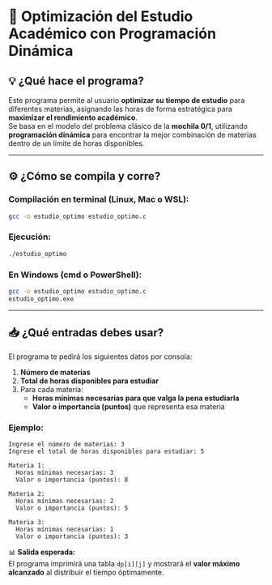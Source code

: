 # 📘 Optimización del Estudio Académico con Programación Dinámica

## 💡 ¿Qué hace el programa?

Este programa permite al usuario **optimizar su tiempo de estudio** para diferentes materias, asignando las horas de forma estratégica para **maximizar el rendimiento académico**.  
Se basa en el modelo del problema clásico de la **mochila 0/1**, utilizando **programación dinámica** para encontrar la mejor combinación de materias dentro de un límite de horas disponibles.

---

## ⚙️ ¿Cómo se compila y corre?

### Compilación en terminal (Linux, Mac o WSL):
```bash
gcc -o estudio_optimo estudio_optimo.c
```

### Ejecución:
```bash
./estudio_optimo
```

### En Windows (cmd o PowerShell):
```bash
gcc -o estudio_optimo estudio_optimo.c
estudio_optimo.exe
```

---

## 📥 ¿Qué entradas debes usar?

El programa te pedirá los siguientes datos por consola:

1. **Número de materias**  
2. **Total de horas disponibles para estudiar**  
3. Para cada materia:
   - **Horas mínimas necesarias para que valga la pena estudiarla**
   - **Valor o importancia (puntos)** que representa esa materia

### Ejemplo:
```
Ingrese el número de materias: 3
Ingrese el total de horas disponibles para estudiar: 5

Materia 1:
  Horas mínimas necesarias: 3
  Valor o importancia (puntos): 8

Materia 2:
  Horas mínimas necesarias: 2
  Valor o importancia (puntos): 5

Materia 3:
  Horas mínimas necesarias: 1
  Valor o importancia (puntos): 3
```

📊 **Salida esperada:**  
El programa imprimirá una tabla `dp[i][j]` y mostrará el **valor máximo alcanzado** al distribuir el tiempo óptimamente.
